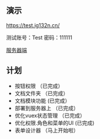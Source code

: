 ## 演示
  https://test.ig132n.cn/
  
  测试账号：Test 密码：111111
  
  [服务器端](https://github.com/huzidabanzhang/python-admin "服务器端")
  
## 计划
* 按钮权限 （已完成）
* 文档文件夹 （已完成）
* 文档模块功能 (已完成）
* 部署到服务器上 （已完成）
* 优化vuex状态管理 （已完成）
* 优化权限.角色和菜单的UI (已完成)
* 表单设计器 （马上开始啦）

